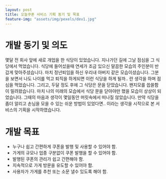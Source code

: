 ```yaml
---
layout: post
title: 오늘쿠폰 서비스 기획 동기 및 목표
feature-img: "assets/img/pexels/dev1.jpg"
---
```

# 개발 동기 및 의도
몇달 전 회사 앞에 새로 개업을 한 식당이 있었습니다. 지나가던 길에 그날 점심을 그 식당에서 먹었습니다. 식당에 들어섰을때 연세가 조금 있으신 말끔한 모습의 주인분이 반갑게 맞아주셨습니다. 마치 정년퇴임을 하신 우리내 아버지 같은 모습이셨습니다. 그분을 보면서 나도 나이를 먹고 퇴직을 하게되면 이런 식당을 하게 될까.. 란 생각을 하며 점심을 먹었습니다. 그리고, 두달 정도 후에 그 식당은 문을 닫았습니다. 왠지모를 씁쓸함이 밀려왔습니다. 마치 나의 미래의 모습에서 식당 문을 닫아야만 했을 모습이 상상이 되었습니다. 그때의 마음과 생각이 몇일동안 머릿속에서 떠나질 않았습니다.
만약 식당을 좀더 알리고 손님을 모을 수 있는 쉬운 방법이 있었다면.. 이라는 생각을 시작으로 본 서비스의 기획을 시작하였습니다.

# 개발 목표
* 누구나 쉽고 간편하게 쿠폰을 발행 및 사용할 수 있어야 함.
* 가게의 규모나 업종 구분없이 쿠폰 발행을 할 수 있어야 함.
* 발행된 쿠폰의 관리가 쉽고 간편해야 함.
* 지속적으로 가게 방문을 유도할 수 있어야 함.
* 사용자가 가게를 추천 또는 소문 낼수 있도록 해야 함.

